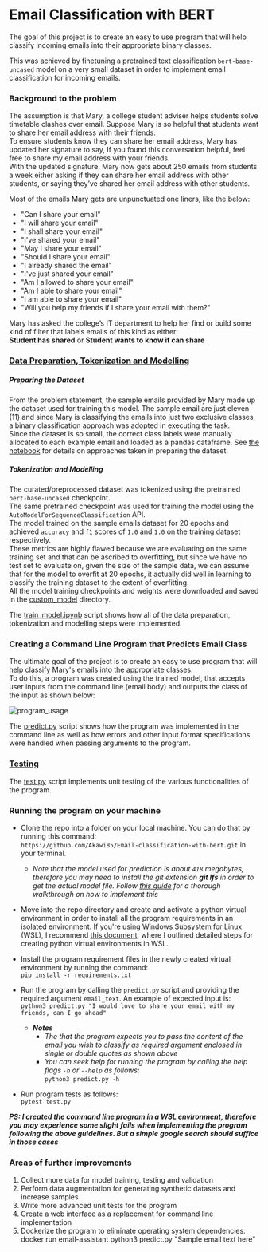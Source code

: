 # Email Classification with BERT
The goal of this project is to create an easy to use program that will help classify incoming emails into their appropriate binary classes.   

This was achieved by finetuning a pretrained text classification `bert-base-uncased` model on a very small dataset in order to implement email classification for incoming emails.
### Background to the problem 
The assumption is that Mary, a college student adviser helps students solve timetable clashes over email.
Suppose Mary is so helpful that students want to share her email address with their friends.  
To ensure students know they can share her email address, Mary has updated her signature to say, If you found this conversation helpful, feel free to share my email address with your friends.  
With the updated signature, Mary now gets about 250 emails from students a week either asking if they can share her email address with other students, or saying they’ve shared her email address with other students.

Most of the emails Mary gets are unpunctuated one liners, like the below:  
- "Can I share your email"  
- "I will share your email"
- "I shall share your email"
- "I've shared your email"
- "May I share your email"
- "Should I share your email"
- "I already shared the email"
- "I've just shared your email"
- "Am I allowed to share your email"
- "Am I able to share your email"
- "I am able to share your email"
- "Will you help my friends if I share your email with them?"

Mary has asked the college’s IT department to help her find or build some kind of filter that labels emails of this kind as either:  
**Student has shared**  or
**Student wants to know if can share**

### [Data Preparation, Tokenization and Modelling](https://github.com/Akawi85/Email-classification-with-bert/blob/main/train_model.ipynb)
##### Preparing the Dataset
From the problem statement, the sample emails provided by Mary made up the dataset used for training this model. The sample email are just eleven (11) and since Mary is classifying the emails into just two exclusive classes, a binary classification approach was adopted in executing the task.  
Since the dataset is so small, the correct class labels were manually allocated to each example email and loaded as a pandas dataframe.
See [the notebook](https://github.com/Akawi85/Email-classification-with-bert/blob/main/train_model.ipynb) for details on approaches taken in preparing the dataset.

##### Tokenization and Modelling
The curated/preprocessed dataset was tokenized using the pretrained `bert-base-uncased` checkpoint.  
The same pretrained checkpoint was used for training the model using the `AutoModelForSequenceClassification` API.  
The model trained on the sample emails dataset for 20 epochs and achieved `accuracy` and `f1` scores of `1.0` and `1.0` on the training dataset respectively.  
These metrics are highly flawed because we are evaluating on the same training set and that can be ascribed to overfitting, but since we have no test set to evaluate on, given the size of the sample data, we can assume that for the model to overfit at 20 epochs, it actually did well in learning to classify the training dataset to the extent of overfitting.  
All the model training checkpoints and weights were downloaded and saved in the [custom_model](https://github.com/Akawi85/Email-classification-with-bert/tree/main/custom_model) directory.

The [train_model.ipynb](https://github.com/Akawi85/Email-classification-with-bert/blob/main/train_model.ipynb) script shows how all of the data preparation, tokenization and modelling steps were implemented.

### Creating a Command Line Program that Predicts Email Class
The ultimate goal of the project is to create an easy to use program that will help classify Mary's emails into the appropriate classes.  
To do this, a program was created using the trained model, that accepts user inputs from the command line (email body) and outputs the class of the input as shown below:

![program_usage](./img/program_test_1.png)

The [predict.py](https://github.com/Akawi85/Email-classification-with-bert/blob/main/predict.py) script shows how the program was implemented in the command line as well as how errors and other input format specifications were handled when passing arguments to the program.  

### [Testing](https://github.com/Akawi85/Email-classification-with-bert/blob/main/test.py)
The [test.py](https://github.com/Akawi85/Email-classification-with-bert/blob/main/test.py) script implements unit testing of the various functionalities of the program.

### Running the program on your machine
- Clone the repo into a folder on your local machine. You can do that by running this command:   
`https://github.com/Akawi85/Email-classification-with-bert.git` in your terminal.
  - *Note that the model used for prediction is about `418` megabytes, therefore you may need to install the git extension **git lfs** in order to get the actual model file. Follow [this guide](https://www.atlassian.com/git/tutorials/git-lfs) for a thorough walkthrough on how to implement this*
- Move into the repo directory and create and activate a python virtual environment in order to install all the program requirements in an isolated environment. If you're using Windows Subsystem for Linux (WSL), I recommend [this document](https://docs.google.com/document/d/19IpozHrM38HzVSI4PjwRFJSNeLdcceUKg98fr2Db-DQ/edit?usp=sharing), where I outlined detailed steps for creating python virtual environments in WSL.
- Install the program requirement files in the newly created virtual environment by running the command:  
`pip install -r requirements.txt`
- Run the program by calling the `predict.py` script and providing the required argument `email_text`. An example of expected input is:  
`python3 predict.py "I would love to share your email with my friends, can I go ahead"`  

  - ***Notes***  
    - *The that the program expects you to pass the content of the email you wish to classify as required argument enclosed in single or double quotes as shown above*
    - *You can seek help for running the program by calling the help flags `-h` or `--help` as follows:*  
     `python3 predict.py -h`
- Run program tests as follows:  
`pytest test.py`


***PS: I created the command line program in a WSL environment, therefore you may experience some slight fails when implementing the program following the above guidelines. But a simple google search should suffice in those cases***

### Areas of further improvements
1. Collect more data for model training, testing and validation
2. Perform data augmentation for generating synthetic datasets and increase samples
3. Write more advanced unit tests for the program
4. Create a web interface as a replacement for command line implementation
5. Dockerize the program to eliminate operating system dependencies.
   docker run email-assistant python3 predict.py "Sample email text here"
